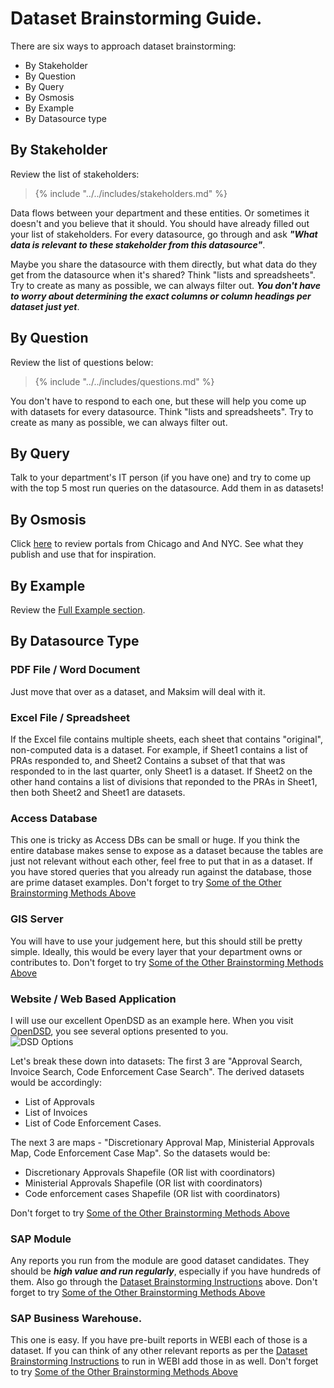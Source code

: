 # Dataset Brainstorming Guide.

There are six ways to approach dataset brainstorming: 

* By Stakeholder
* By Question
* By Query
* By Osmosis
* By Example
* By Datasource type


## By Stakeholder
Review the list of stakeholders:

> {% include "../../includes/stakeholders.md" %} 

Data flows between your department and these entities. Or sometimes it doesn't and you believe that it should.  You should have already filled out your list of stakeholders.  For every datasource, go through and ask ***"What data is relevant to these stakeholder from this datasource"***.

Maybe you share the datasource with them directly, but what data do they get from the datasource when it's shared?  Think "lists and spreadsheets".  Try to create as many as possible, we can always filter out.  ***You don't have to worry about determining the exact columns or column headings per dataset just yet***. 

## By Question
Review the list of questions below:
> {% include "../../includes/questions.md" %} 

You don't have to respond to each one, but these will help you come up with datasets for every datasource.  Think "lists and spreadsheets".  Try to create as many as possible, we can always filter out.

## By Query
Talk to your department's IT person (if you have one) and try to come up with the top 5 most run queries on the datasource.  Add them in as datasets!

## By Osmosis
Click [here](../other_cities_portals.html) to review portals from Chicago and And NYC.  See what they publish and use that for inspiration.

## By Example
Review the [Full Example section](../full_example.html).


## By Datasource Type

### PDF File / Word Document
Just move that over as a dataset, and Maksim will deal with it.


### Excel File / Spreadsheet
If the Excel file contains multiple sheets, each sheet that contains "original", non-computed data is a dataset. For example, if Sheet1 contains a list of PRAs responded to, and Sheet2 Contains a subset of that that was responded to in the last quarter, only Sheet1 is a dataset.  If Sheet2 on the other hand contains a list of divisions that reponded to the PRAs in Sheet1, then both Sheet2 and Sheet1 are datasets. 

### Access Database
This one is tricky as Access DBs can be small or huge.  If you think the entire database makes sense to expose as a dataset because the tables are just not relevant without each other, feel free to put that in as a dataset. If you have stored queries that you already run against the database, those are prime dataset examples. Don't forget to try [Some of the Other Brainstorming Methods Above](#dataset-brainstorming-guide)

### GIS Server
You will have to use your judgement here, but this should still be pretty simple.  Ideally, this would be every layer that your department owns or contributes to.  Don't forget to try [Some of the Other Brainstorming Methods Above](#dataset-brainstorming-guide)

### Website / Web Based Application
I will use our excellent OpenDSD as an example here.  When you visit [OpenDSD](http://www.sandiego.gov/development-services/opendsd), you see several options presented to you.  
![DSD Options](http://take.ms/KXjLO)

Let's break these down into datasets:
The first 3 are "Approval Search, Invoice Search, Code Enforcement Case Search".  The derived datasets would be accordingly:

* List of Approvals
* List of Invoices
* List of Code Enforcement Cases.

The next 3 are maps - "Discretionary Approval Map, Ministerial Approvals Map, Code Enforcement Case Map". So the datasets would be:

* Discretionary Approvals Shapefile (OR list with coordinators)
* Ministerial Approvals Shapefile (OR list with coordinators)
* Code enforcement cases Shapefile (OR list with coordinators)

Don't forget to try [Some of the Other Brainstorming Methods Above](#dataset-brainstorming-guide)

### SAP Module
Any reports you run from the module are good dataset candidates.  They should be ***high value and run regularly***, especially if you have hundreds of them. Also go through the [Dataset Brainstorming Instructions](#dataset-brainstorming-instructions) above. Don't forget to try [Some of the Other Brainstorming Methods Above](#dataset-brainstorming-guide)

### SAP Business Warehouse.
This one is easy.  If you have pre-built reports in WEBI each of those is a dataset.  If you can think of any other relevant reports as per the [Dataset Brainstorming Instructions](#dataset-brainstorming-instructions) to run in WEBI add those in as well. Don't forget to try [Some of the Other Brainstorming Methods Above](#dataset-brainstorming-guide)
